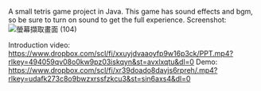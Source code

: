 A small tetris game project in Java. This game has sound effects and bgm, so be sure to turn on sound to get the full experience.
Screenshot: ![螢幕擷取畫面 (104)](https://github.com/user-attachments/assets/01989f44-459e-4866-8cc3-ee9071ebb816)

Introduction video: https://www.dropbox.com/scl/fi/xxuyjdvaaoyfp9w16p3ck/PPT.mp4?rlkey=494059qv08o0kw9pz03iskqyn&st=avxlxqtu&dl=0
Demo: https://www.dropbox.com/scl/fi/xr39doado8davjs6rpreh/.mp4?rlkey=udafk273c8o9bwzxrssfzkcu3&st=sin6axs4&dl=0
